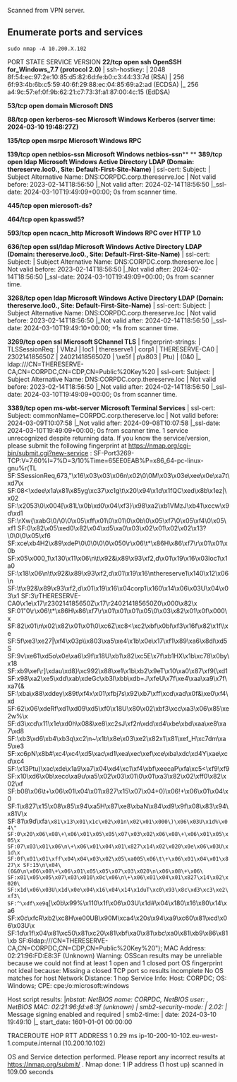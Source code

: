 Scanned from VPN server.
## Enumerate ports and services
```
sudo nmap -A 10.200.X.102
```

PORT     STATE SERVICE       VERSION
**22/tcp   open  ssh           OpenSSH for_Windows_7.7 (protocol 2.0)**
| ssh-hostkey: 
|   2048 8f:54:ec:97:2e:10:85:d5:82:6d:fe:b0:c3:44:33:7d (RSA)
|   256 6f:93:4b:6b:c5:59:40:6f:29:88:ec:04:85:69:a2:ad (ECDSA)
|_  256 a4:9c:57:ef:0f:9b:62:21:c7:73:3f:a1:87:00:4c:15 (EdDSA)

**53/tcp   open  domain        Microsoft DNS**

**88/tcp   open  kerberos-sec  Microsoft Windows Kerberos (server time: 2024-03-10 19:48:27Z)**

**135/tcp  open  msrpc         Microsoft Windows RPC**

**139/tcp  open  netbios-ssn   Microsoft Windows netbios-ssn****
**
**389/tcp  open  ldap          Microsoft Windows Active Directory LDAP (Domain: thereserve.loc0., Site: Default-First-Site-Name)**
| ssl-cert: Subject: 
| Subject Alternative Name: DNS:CORPDC.corp.thereserve.loc
| Not valid before: 2023-02-14T18:56:50
|_Not valid after:  2024-02-14T18:56:50
|_ssl-date: 2024-03-10T19:49:09+00:00; 0s from scanner time.

**445/tcp  open  microsoft-ds?**

**464/tcp  open  kpasswd5?**

**593/tcp  open  ncacn_http    Microsoft Windows RPC over HTTP 1.0**

**636/tcp  open  ssl/ldap      Microsoft Windows Active Directory LDAP (Domain: thereserve.loc0., Site: Default-First-Site-Name)**
| ssl-cert: Subject: 
| Subject Alternative Name: DNS:CORPDC.corp.thereserve.loc
| Not valid before: 2023-02-14T18:56:50
|_Not valid after:  2024-02-14T18:56:50
|_ssl-date: 2024-03-10T19:49:09+00:00; 0s from scanner time.

**3268/tcp open  ldap          Microsoft Windows Active Directory LDAP (Domain: thereserve.loc0., Site: Default-First-Site-Name)**
| ssl-cert: Subject: 
| Subject Alternative Name: DNS:CORPDC.corp.thereserve.loc
| Not valid before: 2023-02-14T18:56:50
|_Not valid after:  2024-02-14T18:56:50
|_ssl-date: 2024-03-10T19:49:10+00:00; +1s from scanner time.

**3269/tcp open  ssl           Microsoft SChannel TLS**
| fingerprint-strings: 
|   TLSSessionReq: 
|     VMzJ
|     loc1
|     thereserve1
|     corp1
|     THERESERVE-CA0
|     230214185650Z
|     240214185650Z0
|     \xe5f
|     p\x803
|     Ptu)
|     (0&0
|_    ldap:///CN=THERESERVE-CA,CN=CORPDC,CN=CDP,CN=Public%20Key%20
| ssl-cert: Subject: 
| Subject Alternative Name: DNS:CORPDC.corp.thereserve.loc
| Not valid before: 2023-02-14T18:56:50
|_Not valid after:  2024-02-14T18:56:50
|_ssl-date: 2024-03-10T19:49:09+00:00; 0s from scanner time.

**3389/tcp open  ms-wbt-server Microsoft Terminal Services**
| ssl-cert: Subject: commonName=CORPDC.corp.thereserve.loc
| Not valid before: 2024-03-09T10:07:58
|_Not valid after:  2024-09-08T10:07:58
|_ssl-date: 2024-03-10T19:49:09+00:00; 0s from scanner time.
1 service unrecognized despite returning data. If you know the service/version, please submit the following fingerprint at https://nmap.org/cgi-bin/submit.cgi?new-service :
SF-Port3269-TCP:V=7.60%I=7%D=3/10%Time=65EE0EAB%P=x86_64-pc-linux-gnu%r(TL
SF:SSessionReq,673,"\x16\x03\x03\x06n\x02\0\0M\x03\x03e\xee\x0e\xa7t\xd7\x
SF:08<\xdee\x1a\x81\x85yg\xc37\xc1g\t\x20\x94\x1d\x1fQC\xed\x8b\x1ez\|\x02
SF:\x2053\0\x004\[\x81L\x0b\xd0\x04\xf3}\x98\xa2\xb1VMzJ\xb41\xccw\x9d\xd1
SF:\rXw{\xabG\0/\0\0\x05\xff\x01\0\x01\0\x0b\0\x05\xf7\0\x05\xf4\0\x05\xf1
SF:0\x82\x05\xed0\x82\x04\xd5\xa0\x03\x02\x01\x02\x02\x13\?\0\0\0\x05\xf6\
SF:xce\xb4H2\x89\xdeP\0\0\0\0\0\x050\r\x06\t\*\x86H\x86\xf7\r\x01\x01\x0b\
SF:x05\x000_1\x130\x11\x06\n\t\x92&\x89\x93\xf2,d\x01\x19\x16\x03loc1\x1a0
SF:\x18\x06\n\t\x92&\x89\x93\xf2,d\x01\x19\x16\nthereserve1\x140\x12\x06\n
SF:\t\x92&\x89\x93\xf2,d\x01\x19\x16\x04corp1\x160\x14\x06\x03U\x04\x03\x1
SF:3\rTHERESERVE-CA0\x1e\x17\r230214185650Z\x17\r240214185650Z0\x000\x82\x
SF:01\"0\r\x06\t\*\x86H\x86\xf7\r\x01\x01\x01\x05\0\x03\x82\x01\x0f\x000\x
SF:82\x01\n\x02\x82\x01\x01\0\xc6Z\xc8<\xc2\xbf\x0bl\xf3\x16f\x82\x1f\\\xe
SF:5f\xe3\xe27\|\xf4\x03p\\\x803\xa5\xe4\x1b\x0e\x17\xf1\x89\xa6\x8dl\xd5S
SF:9v\xe61\xd5o\x0e\xa6\x9f\x18U\xb1\x82\xc5E\x7f\xb1HX\x1b\xc78\x0by\x18\
SF:xb9\xef\r\]\xdau\xd8}\xc992\x88\xe1\x1b\xb2\x9eT\x10\xa0\x87\xf9\(\xd1\
SF:x98\xa2\xe5\xdd\xab\xdeGc\xb3I\xbb\xdb=J\xfeU\x7f\xe4\xaa\xa9\x7f\xa7{&
SF:\xba\x88\xddey\x89t\xf4x\x01\xfbj7s\x92\xb7\xff\xcd\xad\x0f&\xe0\xf4\xd
SF:62\x06\xdeRf\xd1\xd09\xd5\xf0\x18U\x80\x02\xbf3\xcc\xa3\x06\x85\xe2w%\x
SF:d3\xcd\x11\x1e\xd0h\x08&\xe8\xc2sJ\xf2n\xdd\xd4\xbe\xbd\xaa\xe8\xa7\xd8
SF:\xb3\xd6\xb4\xb3q\xc2\n~\x1b\x8e\x03\xe2\x82x1\x81\xef_H\xc7dm\xa5\xe3\
SF:xc6pN\x8b#\xc4\xc4\xd5\xac\xd1\xea\xec\xef\xce\xba\xdc\xd4Y\xae\xcd\xc4
SF:\x13Ptu\)\xac\xde\x1a9\xa7\x04\xd4\xc1\xf4\xbf\xeecaP\xfa\xc5<\xf9\xf9\
SF:x10\xd6\x0b\xeco\xa9u\xa5\x02\x03\x01\0\x01\xa3\x82\x02\xff0\x82\x02\xf
SF:b08\x06\t\+\x06\x01\x04\x01\x827\x15\x07\x04\+0\)\x06!\+\x06\x01\x04\x0
SF:1\x827\x15\x08\x85\x94\xa5H\x87\xe8\xbaN\x84\xd9\x9f\x08\x83\x94\x81V\x
SF:81\x9d\xfa`\x81\x13\x01\x1c\x02\x01n\x02\x01\x000\)\x06\x03U\x1d%\x04\"
SF:0\x20\x06\x08\+\x06\x01\x05\x05\x07\x03\x02\x06\x08\+\x06\x01\x05\x05\x
SF:07\x03\x01\x06\n\+\x06\x01\x04\x01\x827\x14\x02\x020\x0e\x06\x03U\x1d\x
SF:0f\x01\x01\xff\x04\x04\x03\x02\x05\xa005\x06\t\+\x06\x01\x04\x01\x827\x
SF:15\n\x04\(0&0\n\x06\x08\+\x06\x01\x05\x05\x07\x03\x020\n\x06\x08\+\x06\
SF:x01\x05\x05\x07\x03\x010\x0c\x06\n\+\x06\x01\x04\x01\x827\x14\x02\x020\
SF:x1d\x06\x03U\x1d\x0e\x04\x16\x04\x14\x1duT\xc0\x93\x8c\xd3\xc3\xe2\xf3\
SF:^\xdf\xe9q`\[\x0b\x99%\x110\x1f\x06\x03U\x1d#\x04\x180\x16\x80\x14\xa6\
SF:x0c\xfcR\xb2\xc8H\xe00UB\x90M\xca4\x20s\x94\xa9\xc60\x81\xcd\x06\x03U\x
SF:1d\x1f\x04\x81\xc50\x81\xc20\x81\xbf\xa0\x81\xbc\xa0\x81\xb9\x86\x81\xb
SF:6ldap:///CN=THERESERVE-CA,CN=CORPDC,CN=CDP,CN=Public%20Key%20");
MAC Address: 02:21:96:FD:E8:3F (Unknown)
Warning: OSScan results may be unreliable because we could not find at least 1 open and 1 closed port
OS fingerprint not ideal because: Missing a closed TCP port so results incomplete
No OS matches for host
Network Distance: 1 hop
Service Info: Host: CORPDC; OS: Windows; CPE: cpe:/o:microsoft:windows

Host script results:
|_nbstat: NetBIOS name: CORPDC, NetBIOS user: <unknown>, NetBIOS MAC: 02:21:96:fd:e8:3f (unknown)
| smb2-security-mode: 
|   2.02: 
|_    Message signing enabled and required
| smb2-time: 
|   date: 2024-03-10 19:49:10
|_  start_date: 1601-01-01 00:00:00

TRACEROUTE
HOP RTT     ADDRESS
1   0.29 ms ip-10-200-10-102.eu-west-1.compute.internal (10.200.10.102)

OS and Service detection performed. Please report any incorrect results at https://nmap.org/submit/ .
Nmap done: 1 IP address (1 host up) scanned in 109.00 seconds

